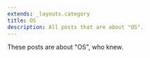 ```yaml
---
extends: _layouts.category
title: OS
description: All posts that are about "OS".
---
```

          
These posts are about "OS", who knew.
          